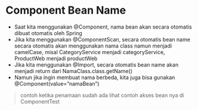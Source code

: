 # Component Bean Name
* Saat kita menggunakan @Component, nama bean akan secara otomatis dibuat otomatis oleh Spring 
* Jika kita menggunakan @ComponentScan, secara otomatis bean name secara otomatis akan menggunakan nama class namun menjadi camelCase, misal CategoryService menjadi categoryService, ProductWeb menjadi productWeb
* Jika kita menggunakan @Import, secara otomatis bean name akan menjadi return dari NamaClass.class.getName()
* Namun jika ingin membuat nama berbeda, kita juga bisa gunakan @Component(value=”namaBean”)

> contoh ketika penamaan sudah ada
> lihat contoh akses bean nya di ComponentTest
